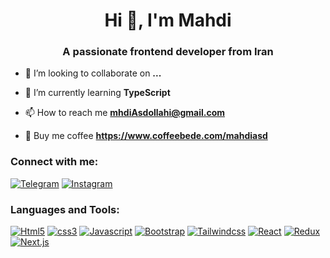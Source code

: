 <h1 align="center">Hi 👋, I'm Mahdi</h1>
<h3 align="center">A passionate frontend developer from Iran</h3>

- 👯 I’m looking to collaborate on **...**

- 🌱 I’m currently learning **TypeScript**

- 📫 How to reach me **mhdiAsdollahi@gmail.com**

- 🍵 Buy me coffee **https://www.coffeebede.com/mahdiasd**

<h3 align="left">Connect with me:</h3>
<p align="left">
<a href='https://t.me/BeLikeYourSelf' target="_blank"><img alt='Telegram' src='https://img.shields.io/badge/BeLikeYourSelf-100000?style=for-the-badge&logo=Telegram&logoColor=34B4FF&labelColor=FFFFFF&color=593737'/></a></a>
<a href='https://www.instagram/mhdi_.asd' target="_blank"><img alt='Instagram' src='https://img.shields.io/badge/mhdi_.asd-100000?style=for-the-badge&logo=Instagram&logoColor=FF0D0D&labelColor=FFFFFF&color=593737'/></a>
</p>

<h3 align="left">Languages and Tools:</h3>
<p align="left"> 
<a href='' target="_blank"><img alt='Html5' src='https://img.shields.io/badge/Html-100000?style=flat&logo=Html5&logoColor=FF7C00&labelColor=FFFFFF&color=000000'/></a>
<a href='' target="_blank"><img alt='css3' src='https://img.shields.io/badge/Css-100000?style=flat&logo=css3&logoColor=2385FE&labelColor=FFFFFF&color=000000'/></a>
<a href='' target="_blank"><img alt='Javascript' src='https://img.shields.io/badge/Javascript-100000?style=flat&logo=Javascript&logoColor=FFEE00&labelColor=2F2F2F&color=000000'/></a>
<a href='' target="_blank"><img alt='Bootstrap' src='https://img.shields.io/badge/Bootstrap-100000?style=flat&logo=Bootstrap&logoColor=035AC3&labelColor=FFFFFF&color=000000'/></a>
<a href='' target="_blank"><img alt='Tailwindcss' src='https://img.shields.io/badge/Tailwind-100000?style=flat&logo=Tailwindcss&logoColor=2690FA&labelColor=FFFFFF&color=000000'/></a>
<a href='' target="_blank"><img alt='React' src='https://img.shields.io/badge/React-100000?style=flat&logo=React&logoColor=08A5FF&labelColor=FFFFFF&color=1F1F1F'/></a>
<a href='' target="_blank"><img alt='Redux' src='https://img.shields.io/badge/Redux-100000?style=flat&logo=Redux&logoColor=0066FF&labelColor=FFFFFF&color=000000'/></a>
<a href='' target="_blank"><img alt='Next.js' src='https://img.shields.io/badge/Next.js-100000?style=flat&logo=Next.js&logoColor=000000&labelColor=FFFFFF&color=000000'/></a>
 </p>

